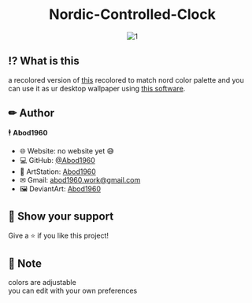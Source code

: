 <h1 align="center"> Nordic-Controlled-Clock</h1>

<div align="center">
  
![1](https://i.imgur.com/76tCQ3x.png)

</div>

## ⁉ What is this
a recolored version of [this](https://codepen.io/borntofrappe/pen/qGozVM)  recolored to match nord color palette and you can use it as ur desktop wallpaper using [this software](https://rocksdanister.github.io/lively/).

  ## ✏ Author

🕴 **Abod1960**

* 🌐 Website: no website yet 😅
* 💻 GitHub: [@Abod1960](https://github.com/Abod1960)
* 🎨 ArtStation: [Abod1960](https://www.artstation.com/abod1960)
*  ✉ Gmail: abod1960.work@gmail.com
*   🖼 DeviantArt: [Abod1960](https://www.deviantart.com/abod1960)
  
## 🌟 Show your support

Give a ⭐️ if you like this project!
  
## 📝 Note

colors are adjustable<br>
you can edit with your own preferences
